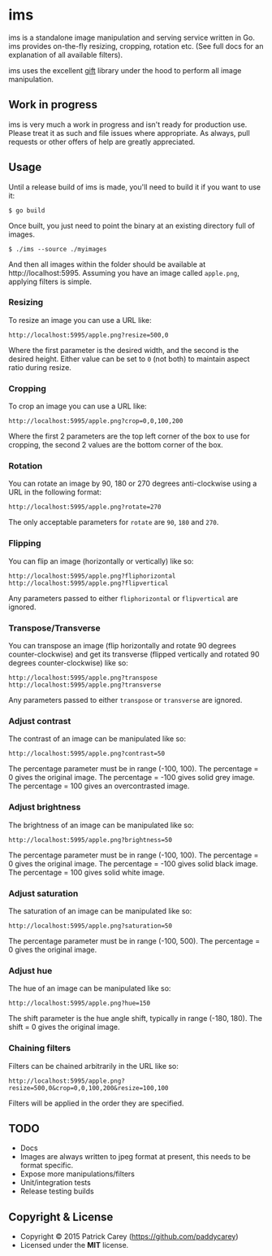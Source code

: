 ims
===

ims is a standalone image manipulation and serving service written in Go. ims
provides on-the-fly resizing, cropping, rotation etc. (See full docs for an
explanation of all available filters).

ims uses the excellent [gift](https://github.com/disintegration/gift) library
under the hood to perform all image manipulation.



## Work in progress

ims is very much a work in progress and isn't ready for production use. Please
treat it as such and file issues where appropriate. As always, pull requests or
other offers of help are greatly appreciated.



## Usage

Until a release build of ims is made, you'll need to build it if you want to use it:

```
$ go build
```

Once built, you just need to point the binary at an existing directory full of images.

```
$ ./ims --source ./myimages
```

And then all images within the folder should be available at
http://localhost:5995. Assuming you have an image called `apple.png`, applying
filters is simple.


### Resizing

To resize an image you can use a URL like:

```
http://localhost:5995/apple.png?resize=500,0
```

Where the first parameter is the desired width, and the second is the desired
height. Either value can be set to `0` (not both) to maintain aspect ratio
during resize.


### Cropping

To crop an image you can use a URL like:

```
http://localhost:5995/apple.png?crop=0,0,100,200
```

Where the first 2 parameters are the top left corner of the box to use for
cropping, the second 2 values are the bottom corner of the box.


### Rotation

You can rotate an image by 90, 180 or 270 degrees anti-clockwise using a URL in
the following format:

```
http://localhost:5995/apple.png?rotate=270
```

The only acceptable parameters for `rotate` are `90`, `180` and `270`.


### Flipping

You can flip an image (horizontally or vertically) like so:

```
http://localhost:5995/apple.png?fliphorizontal
http://localhost:5995/apple.png?flipvertical
```

Any parameters passed to either `fliphorizontal` or `flipvertical` are ignored.


### Transpose/Transverse

You can transpose an image (flip horizontally and rotate 90 degrees
counter-clockwise) and get its transverse (flipped vertically and rotated 90
degrees counter-clockwise) like so:

```
http://localhost:5995/apple.png?transpose
http://localhost:5995/apple.png?transverse
```

Any parameters passed to either `transpose` or `transverse` are ignored.


### Adjust contrast

The contrast of an image can be manipulated like so:

```
http://localhost:5995/apple.png?contrast=50
```

The percentage parameter must be in range (-100, 100). The percentage = 0 gives
the original image. The percentage = -100 gives solid grey image. The
percentage = 100 gives an overcontrasted image.


### Adjust brightness

The brightness of an image can be manipulated like so:

```
http://localhost:5995/apple.png?brightness=50
```

The percentage parameter must be in range (-100, 100). The percentage = 0 gives
the original image. The percentage = -100 gives solid black image. The
percentage = 100 gives solid white image.


### Adjust saturation

The saturation of an image can be manipulated like so:

```
http://localhost:5995/apple.png?saturation=50
```

The percentage parameter must be in range (-100, 500). The percentage = 0 gives
the original image.


### Adjust hue

The hue of an image can be manipulated like so:

```
http://localhost:5995/apple.png?hue=150
```

The shift parameter is the hue angle shift, typically in range (-180, 180). The
shift = 0 gives the original image.


### Chaining filters

Filters can be chained arbitrarily in the URL like so:

```
http://localhost:5995/apple.png?resize=500,0&crop=0,0,100,200&resize=100,100
```

Filters will be applied in the order they are specified.



## TODO

- Docs
- Images are always written to jpeg format at present, this needs to be format specific.
- Expose more manipulations/filters
- Unit/integration tests
- Release testing builds



## Copyright & License

- Copyright © 2015 Patrick Carey (https://github.com/paddycarey)
- Licensed under the **MIT** license.
